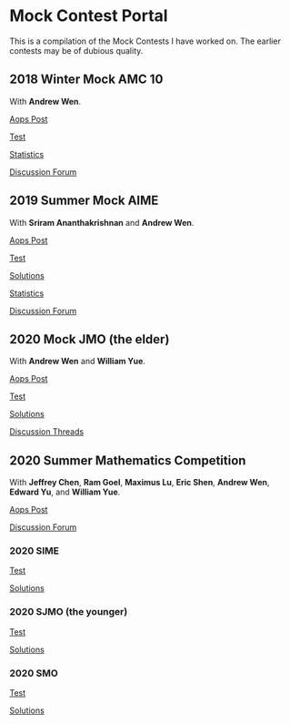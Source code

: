 # Mock Contest Portal

This is a compilation of the Mock Contests I have worked on. The earlier contests may be of dubious quality.

## 2018 Winter Mock AMC 10

With **Andrew Wen**.

[Aops Post](https://artofproblemsolving.com/community/c594864h1743664) 

[Test](https://cosmicgenius.github.io/mocks/2018_Winter_Mock_AMC10.pdf)

[Statistics](https://artofproblemsolving.com/community/c594864h1743664p11498236) 

[Discussion Forum](https://artofproblemsolving.com/community/c797676_winter_mock_amc_10_discussion_forum)

## 2019 Summer Mock AIME

With **Sriram Ananthakrishnan** and **Andrew Wen**.

[Aops Post](https://artofproblemsolving.com/community/c594864h1903153) 

[Test](https://cosmicgenius.github.io/mocks/2019_Summer_Mock_AIME.pdf)

[Solutions](https://cosmicgenius.github.io/mocks/2019_Summer_Mock_AIME_Solutions.pdf)

[Statistics](https://artofproblemsolving.com/community/c594864h1903153p13183175)

[Discussion Forum](https://artofproblemsolving.com/community/c968073_summer_mock_aime_discussion_forum)

## 2020 Mock JMO (the elder)

With **Andrew Wen** and **William Yue**.

[Aops Post](https://artofproblemsolving.com/community/c594864h2042592) 

[Test](https://cosmicgenius.github.io/mocks/2020_Mock_JMO.pdf)

[Solutions](https://cosmicgenius.github.io/mocks/2020_Mock_JMO_Solutions.pdf)

[Discussion Threads](https://artofproblemsolving.com/community/c594864h2042592p14877687)

## 2020 Summer Mathematics Competition

With **Jeffrey Chen**, **Ram Goel**, **Maximus Lu**, **Eric Shen**, **Andrew Wen**, **Edward Yu**, and **William Yue**.

[Aops Post](https://artofproblemsolving.com/community/) 

[Discussion Forum](https://artofproblemsolving.com/community/)

### 2020 SIME

[Test](https://cosmicgenius.github.io/)

[Solutions](https://cosmicgenius.github.io/)

### 2020 SJMO (the younger)

[Test](https://cosmicgenius.github.io/)

[Solutions](https://cosmicgenius.github.io/)

### 2020 SMO

[Test](https://cosmicgenius.github.io/)

[Solutions](https://cosmicgenius.github.io/)